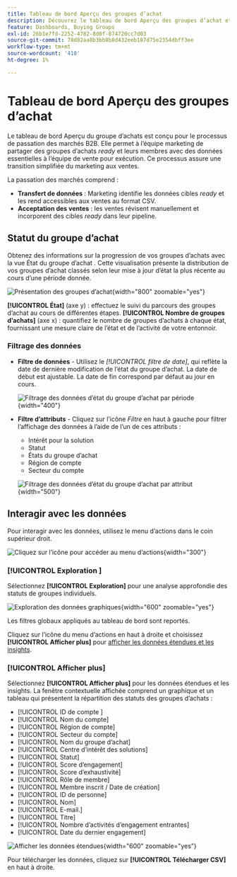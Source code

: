 ```yaml
---
title: Tableau de bord Aperçu des groupes d’achat
description: Découvrez le tableau de bord Aperçu des groupes d’achat et comment il active la passation des pouvoirs par l’équipe marketing.
feature: Dashboards, Buying Groups
exl-id: 26b1e7fd-2252-4782-8d0f-874720cc7d03
source-git-commit: 78d82aa8b3bb8b8d432eeb187d75e2354dbff3ee
workflow-type: tm+mt
source-wordcount: '410'
ht-degree: 1%

---
```


# Tableau de bord Aperçu des groupes d’achat

Le tableau de bord Aperçu du groupe d’achats est conçu pour le processus de passation des marchés B2B. Elle permet à l’équipe marketing de partager des groupes d’achats _ready_ et leurs membres avec des données essentielles à l’équipe de vente pour exécution. Ce processus assure une transition simplifiée du marketing aux ventes.

La passation des marchés comprend :

* **Transfert de données** : Marketing identifie les données cibles _ready_ et les rend accessibles aux ventes au format CSV. 
* **Acceptation des ventes** : les ventes révisent manuellement et incorporent des cibles _ready_ dans leur pipeline.

## Statut du groupe d’achat

Obtenez des informations sur la progression de vos groupes d’achats avec la vue État du groupe d’achat . Cette visualisation présente la distribution de vos groupes d’achat classés selon leur mise à jour d’état la plus récente au cours d’une période donnée.

![Présentation des groupes d’achat](./assets/buying-groups-overview.png){width="800" zoomable="yes"}

**[!UICONTROL État]** (axe y) : effectuez le suivi du parcours des groupes d’achat au cours de différentes étapes.
**[!UICONTROL Nombre de groupes d’achats]** (axe x) : quantifiez le nombre de groupes d’achats à chaque état, fournissant une mesure claire de l’état et de l’activité de votre entonnoir.
<!-- To generate a shareable PDF of your current view, click **[!UICONTROL Export]** at the top-right corner of the page. -->

### Filtrage des données

* **Filtre de données** - Utilisez le _[!UICONTROL filtre de date]_, qui reflète la date de dernière modification de l’état du groupe d’achat. La date de début est ajustable. La date de fin correspond par défaut au jour en cours.

  ![Filtrage des données d’état du groupe d’achat par période](./assets//buying-group-status-filter-date.png){width="400"}

* **Filtre d’attributs** - Cliquez sur l’icône _Filtre_ en haut à gauche pour filtrer l’affichage des données à l’aide de l’un de ces attributs :

   * Intérêt pour la solution
   * Statut
   * États du groupe d’achat
   * Région de compte
   * Secteur du compte
  <!-- * Account's Industry -->

  ![Filtrage des données d’état du groupe d’achat par attribut](./assets/buying-group-status-drill-through-filters.png){width="500"}

## Interagir avec les données

Pour interagir avec les données, utilisez le menu d’actions dans le coin supérieur droit.

![Cliquez sur l’icône pour accéder au menu d’actions](./assets/buying-group-more-menu.png){width="300"}

### [!UICONTROL Exploration ]

Sélectionnez **[!UICONTROL Exploration]** pour une analyse approfondie des statuts de groupes individuels.

![Exploration des données graphiques](./assets/buying-group-status-drill-through-view.png){width="600" zoomable="yes"}

Les filtres globaux appliqués au tableau de bord sont reportés.

Cliquez sur l’icône du menu d’actions en haut à droite et choisissez **[!UICONTROL Afficher plus]** pour [afficher les données étendues et les insights](#view-more).

### [!UICONTROL Afficher plus]

Sélectionnez **[!UICONTROL Afficher plus]** pour les données étendues et les insights. La fenêtre contextuelle affichée comprend un graphique et un tableau qui présentent la répartition des statuts des groupes d’achats :

* [!UICONTROL  ID de compte ]
* [!UICONTROL Nom du compte]
* [!UICONTROL Région de compte]
* [!UICONTROL Secteur du compte]
* [!UICONTROL Nom du groupe d’achat]
* [!UICONTROL Centre d’intérêt des solutions]
* [!UICONTROL Statut]
* [!UICONTROL Score d’engagement]
* [!UICONTROL Score d’exhaustivité]
* [!UICONTROL Rôle de membre]
* [!UICONTROL  Membre inscrit / Date de création]
* [!UICONTROL ID de personne]
* [!UICONTROL Nom]
* [!UICONTROL E-mail.]
* [!UICONTROL Titre]
* [!UICONTROL Nombre d’activités d’engagement entrantes]
* [!UICONTROL Date du dernier engagement]

![Afficher les données étendues](./assets/buying-group-status-view-more.png){width="600" zoomable="yes"}

Pour télécharger les données, cliquez sur **[!UICONTROL Télécharger CSV]** en haut à droite.
